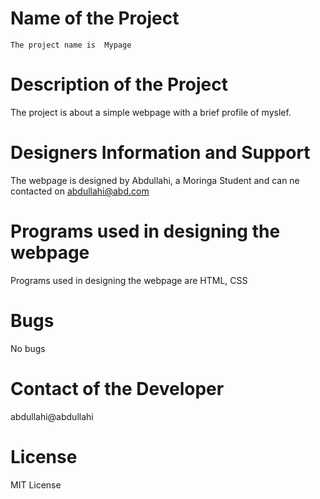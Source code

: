 # Name of the Project   
    The project name is  Mypage

# Description of the Project 
The project is about a simple webpage with a brief profile of myslef. 

# Designers Information and Support 
The webpage is designed by Abdullahi, a Moringa Student and can ne contacted on abdullahi@abd.com

# Programs used in designing the webpage 
Programs used in designing the webpage are HTML, CSS 

# Bugs 
No bugs 

# Contact of the Developer
abdullahi@abdullahi 

# License 
MIT License

